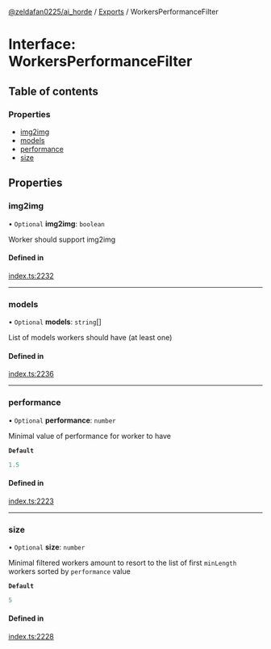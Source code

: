 [@zeldafan0225/ai_horde](../README.md) / [Exports](../modules.md) / WorkersPerformanceFilter

# Interface: WorkersPerformanceFilter

## Table of contents

### Properties

- [img2img](WorkersPerformanceFilter.md#img2img)
- [models](WorkersPerformanceFilter.md#models)
- [performance](WorkersPerformanceFilter.md#performance)
- [size](WorkersPerformanceFilter.md#size)

## Properties

### img2img

• `Optional` **img2img**: `boolean`

Worker should support img2img

#### Defined in

[index.ts:2232](https://github.com/ZeldaFan0225/ai_horde/blob/d340ba6/index.ts#L2232)

___

### models

• `Optional` **models**: `string`[]

List of models workers should have (at least one)

#### Defined in

[index.ts:2236](https://github.com/ZeldaFan0225/ai_horde/blob/d340ba6/index.ts#L2236)

___

### performance

• `Optional` **performance**: `number`

Minimal value of performance for worker to have

**`Default`**

```ts
1.5
```

#### Defined in

[index.ts:2223](https://github.com/ZeldaFan0225/ai_horde/blob/d340ba6/index.ts#L2223)

___

### size

• `Optional` **size**: `number`

Minimal filtered workers amount to resort to the list of first `minLength` workers sorted by `performance` value

**`Default`**

```ts
5
```

#### Defined in

[index.ts:2228](https://github.com/ZeldaFan0225/ai_horde/blob/d340ba6/index.ts#L2228)
